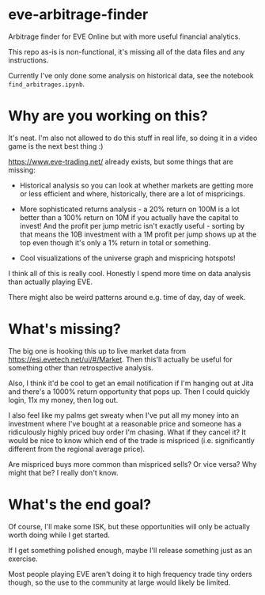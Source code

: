 # eve-arbitrage-finder
Arbitrage finder for EVE Online but with more useful financial analytics.

This repo as-is is non-functional, it's missing all of the data files and any
instructions.

Currently I've only done some analysis on historical data, see the notebook
`find_arbitrages.ipynb`.

# Why are you working on this?

It's neat. I'm also not allowed to do this stuff in real life, so doing it in a
video game is the next best thing :)

<https://www.eve-trading.net/> already exists, but some things that are
missing:

* Historical analysis so you can look at whether markets are getting more or
  less efficient and where, historically, there are a lot of mispricings.

* More sophisticated returns analysis - a 20% return on 100M is a lot better
  than a 100% return on 10M if you actually have the capital to invest! And the
  profit per jump metric isn't exactly useful - sorting by that means the 10B
  investment with a 1M profit per jump shows up at the top even though it's only
  a 1% return in total or something.

* Cool visualizations of the universe graph and mispricing hotspots!

I think all of this is really cool. Honestly I spend more time on data analysis
than actually playing EVE.

There might also be weird patterns around e.g. time of day, day of week.

# What's missing?

The big one is hooking this up to live market data from
<https://esi.evetech.net/ui/#/Market>. Then this'll actually be useful for
something other than retrospective analysis.

Also, I think it'd be cool to get an email notification if I'm hanging out at
Jita and there's a 1000% return opportunity that pops up. Then I could quickly
login, 11x my money, then log out.

I also feel like my palms get sweaty when I've put all my money into an
investment where I've bought at a reasonable price and someone has a
ridiculously highly priced buy order I'm chasing. What if they cancel it? It
would be nice to know which end of the trade is mispriced (i.e. significantly
different from the regional average price).

Are mispriced buys more common than mispriced sells? Or vice versa? Why might
that be? I really don't know.

# What's the end goal?

Of course, I'll make some ISK, but these opportunities will only be actually
worth doing while I get started.

If I get something polished enough, maybe I'll release something just as an
exercise.

Most people playing EVE aren't doing it to high frequency trade tiny orders
though, so the use to the community at large would likely be limited.
